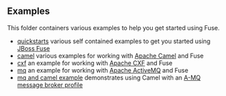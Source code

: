 ## Examples

This folder containers various examples to help you get started using Fuse.

* [quickstarts](/fabric/profiles/example/quickstarts) various self contained examples to get you started using [JBoss Fuse](http://www.jboss.org/products/fuse)
* [camel](/fabric/profiles/example/camel) various examples for working with [Apache Camel](http://camel.apache.org/) and Fuse
* [cxf](/fabric/profiles/example/cxf.profile) an example for working with [Apache CXF](http://cxf.apache.org/) and Fuse
* [mq](/fabric/profiles/example/mq.profile) an example for working with [Apache ActiveMQ](http://activemq.apache.org/) and Fuse
* [mq and camel example](/fabric/profiles/example/camel/mq.profile) demonstrates using Camel with an [A-MQ message broker profile](/fabric/profiles/mq)

